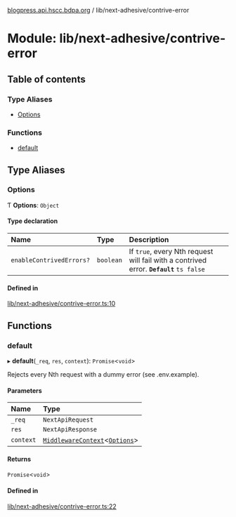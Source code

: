[blogpress.api.hscc.bdpa.org](../README.md) / lib/next-adhesive/contrive-error

# Module: lib/next-adhesive/contrive-error

## Table of contents

### Type Aliases

- [Options](lib_next_adhesive_contrive_error.md#options)

### Functions

- [default](lib_next_adhesive_contrive_error.md#default)

## Type Aliases

### Options

Ƭ **Options**: `Object`

#### Type declaration

| Name | Type | Description |
| :------ | :------ | :------ |
| `enableContrivedErrors?` | `boolean` | If `true`, every Nth request will fail with a contrived error. **`Default`** ```ts false ``` |

#### Defined in

[lib/next-adhesive/contrive-error.ts:10](https://github.com/nhscc/blogpress.api.hscc.bdpa.org/blob/764312e/lib/next-adhesive/contrive-error.ts#L10)

## Functions

### default

▸ **default**(`_req`, `res`, `context`): `Promise`<`void`\>

Rejects every Nth request with a dummy error (see .env.example).

#### Parameters

| Name | Type |
| :------ | :------ |
| `_req` | `NextApiRequest` |
| `res` | `NextApiResponse` |
| `context` | [`MiddlewareContext`](lib_next_api_glue.md#middlewarecontext)<[`Options`](lib_next_adhesive_contrive_error.md#options)\> |

#### Returns

`Promise`<`void`\>

#### Defined in

[lib/next-adhesive/contrive-error.ts:22](https://github.com/nhscc/blogpress.api.hscc.bdpa.org/blob/764312e/lib/next-adhesive/contrive-error.ts#L22)
